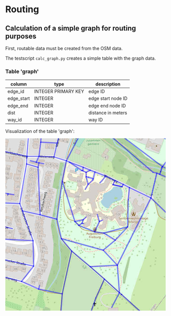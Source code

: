 # Routing

## Calculation of a simple graph for routing purposes

First, routable data must be created from the OSM data.

The testscript `calc_graph.py` creates a simple table with the graph data.

### Table 'graph'

column       | type                | description
-------------|---------------------|-------------------------------------
edge_id      | INTEGER PRIMARY KEY | edge ID
edge_start   | INTEGER             | edge start node ID
edge_end     | INTEGER             | edge end node ID
dist         | INTEGER             | distance in meters
way_id       | INTEGER             | way ID


Visualization of the table 'graph':  

![Table 'graph'](./table_graph.jpg)

